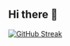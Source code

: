 ## Hi there 👋

[![GitHub Streak](https://github-readme-streak-stats.herokuapp.com?user=GraphicEditStudio&theme=dark)](https://git.io/streak-stats)
